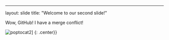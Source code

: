 ---
layout: slide
title: "Welcome to our second slide!"

Wow, GitHub! I have a merge conflict!

![poptocat2](https://octodex.github.com/images/poptocat_v2.png)]
{: .center}}
